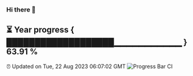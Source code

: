 ### Hi there 👋
⏳ Year progress { ███████████████████▁▁▁▁▁▁▁▁▁▁▁ } 63.91 %
---
⏰ Updated on Tue, 22 Aug 2023 06:07:02 GMT
![Progress Bar CI](https://github.com/Moyi321/Moyi321/workflows/Progress%20Bar%20CI/badge.svg)
